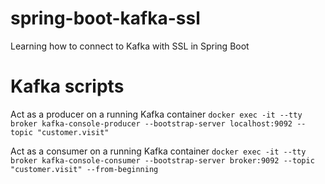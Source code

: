 # spring-boot-kafka-ssl
Learning how to connect to Kafka with SSL in Spring Boot

# Kafka scripts
Act as a producer on a running Kafka container
`docker exec -it --tty broker kafka-console-producer --bootstrap-server localhost:9092 --topic "customer.visit"`

Act as a consumer on a running Kafka container
`docker exec -it --tty broker kafka-console-consumer --bootstrap-server broker:9092 --topic "customer.visit" --from-beginning`
